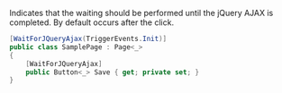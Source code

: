 Indicates that the waiting should be performed until the jQuery AJAX is completed. 
By default occurs after the click.

```cs
[WaitForJQueryAjax(TriggerEvents.Init)]
public class SamplePage : Page<_>
{
    [WaitForJQueryAjax]
    public Button<_> Save { get; private set; }
}
```